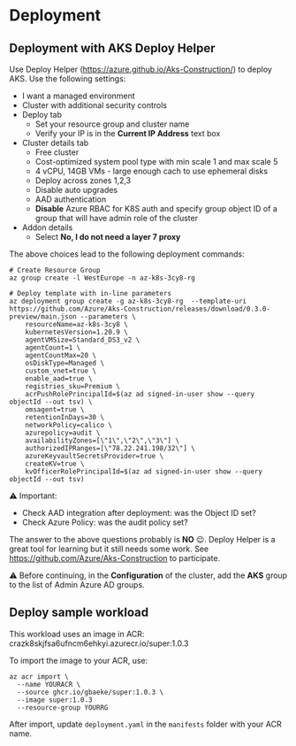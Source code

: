 # Deployment

## Deployment with AKS Deploy Helper

Use Deploy Helper (https://azure.github.io/Aks-Construction/) to deploy AKS. Use the following settings:
- I want a managed environment
- Cluster with additional security controls
- Deploy tab
  - Set your resource group and cluster name
  - Verify your IP is in the **Current IP Address** text box
- Cluster details tab
  - Free cluster
  - Cost-optimized system pool type with min scale 1 and max scale 5
  - 4 vCPU, 14GB VMs - large enough cach to use ephemeral disks
  - Deploy across zones 1,2,3
  - Disable auto upgrades
  - AAD authentication
  - **Disable** Azure RBAC for K8S auth and specify group object ID of a group that will have admin role of the cluster
- Addon details
  - Select **No, I do not need a layer 7 proxy**

The above choices lead to the following deployment commands:

```
# Create Resource Group 
az group create -l WestEurope -n az-k8s-3cy8-rg 

# Deploy template with in-line parameters 
az deployment group create -g az-k8s-3cy8-rg  --template-uri https://github.com/Azure/Aks-Construction/releases/download/0.3.0-preview/main.json --parameters \
	resourceName=az-k8s-3cy8 \
	kubernetesVersion=1.20.9 \
	agentVMSize=Standard_DS3_v2 \
	agentCount=1 \
	agentCountMax=20 \
	osDiskType=Managed \
	custom_vnet=true \
	enable_aad=true \
	registries_sku=Premium \
	acrPushRolePrincipalId=$(az ad signed-in-user show --query objectId --out tsv) \
	omsagent=true \
	retentionInDays=30 \
	networkPolicy=calico \
	azurepolicy=audit \
	availabilityZones=[\"1\",\"2\",\"3\"] \
	authorizedIPRanges=[\"78.22.241.198/32\"] \
	azureKeyvaultSecretsProvider=true \
	createKV=true \
	kvOfficerRolePrincipalId=$(az ad signed-in-user show --query objectId --out tsv)
```

⚠️ Important:
- Check AAD integration after deployment: was the Object ID set?
- Check Azure Policy: was the audit policy set?

The answer to the above questions probably is **NO** 😉. Deploy Helper is a great tool for learning but it still needs some work. See https://github.com/Azure/Aks-Construction to participate.

⚠️ Before continuing, in the **Configuration** of the cluster, add the **AKS** group to the list of Admin Azure AD groups.

## Deploy sample workload

This workload uses an image in ACR: crazk8skjfsa6ufncm6ehkyi.azurecr.io/super:1.0.3

To import the image to your ACR, use:

```
az acr import \
  --name YOURACR \
  --source ghcr.io/gbaeke/super:1.0.3 \
  --image super:1.0.3
  --resource-group YOURRG
```

After import, update `deployment.yaml` in the `manifests` folder with your ACR name.